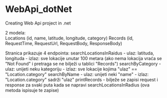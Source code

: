 # WebApi_dotNet
Creating Web Api project in .net
  
2 modela:  
  Locations  (id, name, latitude, longitude, category)
  Records    (id, RequestTime, RequestUrl, RequestBody, ResponseBody)

Stranica prikazuje 4 endpointa:
  searchLocationsInRaidus 
      - ulaz: latituda, longituda
      - izlaz: sve lokacije unutar 100 metara (ako nema lokacija vraća se "Not Found" i pretraga se ne bilježi u tablici "Records")
  searchByCategory 
      - ulaz: unijeti neku kategoriju
      - izlaz: sve lokacije kojima "ulaz" == "Location.category"
  searchByName
      - ulaz: unijeti neki "name"
      - izlaz: "Location.category" sadrži "ulaz"
  printRecords
      - bilježe se zapisi request i response za svaki puta kada se napravi searchLocationsInRadius (ova metoda ispisuje te zapise)
